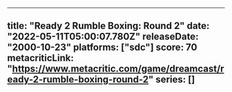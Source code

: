 
---
title: "Ready 2 Rumble Boxing: Round 2"
date: "2022-05-11T05:00:07.780Z"
releaseDate: "2000-10-23"
platforms: ["sdc"]
score: 70
metacriticLink: "https://www.metacritic.com/game/dreamcast/ready-2-rumble-boxing-round-2"
series: []
---

